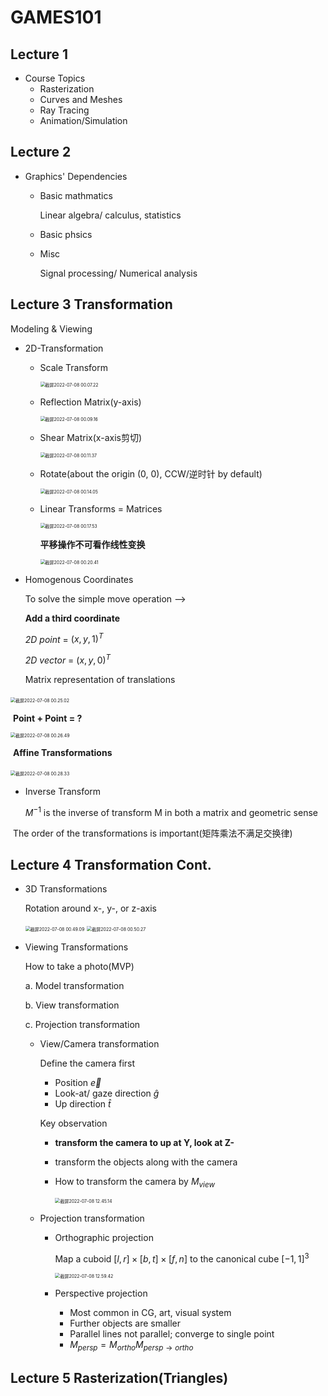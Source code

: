 # GAMES101

## Lecture 1

- Course Topics
  - Rasterization
  - Curves and Meshes
  - Ray Tracing
  - Animation/Simulation

## Lecture 2

- Graphics' Dependencies

  - Basic mathmatics

    Linear algebra/ calculus, statistics

  - Basic phsics

  - Misc

    Signal processing/ Numerical analysis

## Lecture 3 Transformation

Modeling & Viewing

- 2D-Transformation

  - Scale Transform

    <img src="https://xmtxpic.oss-cn-hangzhou.aliyuncs.com/img/%E6%88%AA%E5%B1%8F2022-07-08%2000.07.22.png" alt="截屏2022-07-08 00.07.22" style="zoom:50%;" />

  - Reflection Matrix(y-axis)

    <img src="https://xmtxpic.oss-cn-hangzhou.aliyuncs.com/img/%E6%88%AA%E5%B1%8F2022-07-08%2000.09.16.png" alt="截屏2022-07-08 00.09.16" style="zoom:50%;" />

  - Shear Matrix(x-axis剪切)

    <img src="https://xmtxpic.oss-cn-hangzhou.aliyuncs.com/img/%E6%88%AA%E5%B1%8F2022-07-08%2000.11.37.png" alt="截屏2022-07-08 00.11.37" style="zoom:50%;" />

  - Rotate(about the origin (0, 0), CCW/逆时针 by default)

    <img src="https://xmtxpic.oss-cn-hangzhou.aliyuncs.com/img/%E6%88%AA%E5%B1%8F2022-07-08%2000.14.05.png" alt="截屏2022-07-08 00.14.05" style="zoom:50%;" />

  - Linear Transforms = Matrices

    <img src="https://xmtxpic.oss-cn-hangzhou.aliyuncs.com/img/%E6%88%AA%E5%B1%8F2022-07-08%2000.17.53.png" alt="截屏2022-07-08 00.17.53" style="zoom:50%;" />

    **平移操作不可看作线性变换**

    <img src="https://xmtxpic.oss-cn-hangzhou.aliyuncs.com/img/%E6%88%AA%E5%B1%8F2022-07-08%2000.20.41.png" alt="截屏2022-07-08 00.20.41" style="zoom:50%;" />

- Homogenous Coordinates

  To solve the simple move operation -->

  **Add a third coordinate**

  *2D point* = $(x, y, 1)^T$

  *2D vector* = $(x, y, 0)^T$

  Matrix representation of translations

​		<img src="https://xmtxpic.oss-cn-hangzhou.aliyuncs.com/img/%E6%88%AA%E5%B1%8F2022-07-08%2000.25.02.png" alt="截屏2022-07-08 00.25.02" style="zoom:50%;" />

​		**Point + Point = ?**

<img src="https://xmtxpic.oss-cn-hangzhou.aliyuncs.com/img/%E6%88%AA%E5%B1%8F2022-07-08%2000.26.49.png" alt="截屏2022-07-08 00.26.49" style="zoom:50%;" />

​		**Affine Transformations**	

​		<img src="https://xmtxpic.oss-cn-hangzhou.aliyuncs.com/img/%E6%88%AA%E5%B1%8F2022-07-08%2000.28.33.png" alt="截屏2022-07-08 00.28.33" style="zoom:50%;" />

- Inverse Transform

  $M^{-1}$ is the inverse of transform M in both a matrix and geometric sense

​		The order of the transformations is important(矩阵乘法不满足交换律) 

## Lecture 4 Transformation Cont.

- 3D Transformations

  Rotation around x-, y-, or z-axis

  <img src="https://xmtxpic.oss-cn-hangzhou.aliyuncs.com/img/%E6%88%AA%E5%B1%8F2022-07-08%2000.49.09.png" alt="截屏2022-07-08 00.49.09" style="zoom:50%;" />

  <img src="/Users/xmtx/Library/Application Support/typora-user-images/截屏2022-07-08 00.50.27.png" alt="截屏2022-07-08 00.50.27" style="zoom:50%;" />

- Viewing Transformations

  How to take a photo(MVP)
  
  a. Model transformation
  
  b. View transformation
  
  c. Projection transformation
  
  - View/Camera transformation
  
    Define the camera first
  
    - Position $\vec{e}$
    - Look-at/ gaze direction $\hat{g}$
    - Up direction $\hat{t}$
  
    Key observation
  
    - **transform the camera to up at Y, look at Z-**
  
    - transform the objects along with the camera
  
    - How to transform the camera by $M_{view}$
  
      <img src="https://xmtxpic.oss-cn-hangzhou.aliyuncs.com/img/%E6%88%AA%E5%B1%8F2022-07-08%2012.45.14.png" alt="截屏2022-07-08 12.45.14" style="zoom:50%;" />
  
  - Projection transformation
    - Orthographic projection
    
      Map a cuboid $[l, r]\times[b,t]\times[f,n]$ to the canonical cube $[-1,1]^3$
    
      <img src="https://xmtxpic.oss-cn-hangzhou.aliyuncs.com/img/%E6%88%AA%E5%B1%8F2022-07-08%2012.59.42.png" alt="截屏2022-07-08 12.59.42" style="zoom:50%;" />
    
    - Perspective projection
    
      - Most common in CG, art, visual system
      - Further objects are smaller
      - Parallel lines not parallel; converge to single point
      - $M_{persp} = M_{ortho}M_{persp\to ortho}$

## Lecture 5 Rasterization(Triangles)